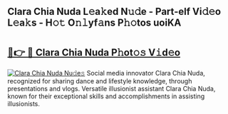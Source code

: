 ## Clara Chia Nuda L𝚎a𝚔ed N𝚞𝚍e - Part-elf Vi𝚍𝚎o L𝚎a𝚔s - H𝚘𝚝 O𝚗𝚕yf𝚊ns P𝚑𝚘tos uoiKA

# <h2><a href="http://kf35tfc.oniu.top/?m=Clara+Chia+Nuda">🔗👉 🔴 Clara Chia Nuda P𝚑ot𝚘𝚜 V𝚒d𝚎o</a></h2>

[![Clara Chia Nuda Nu𝚍e𝚜](https://i.imgur.com/0qMVB7G.gif)](http://kf35tfc.oniu.top/?m=Clara+Chia+Nuda)
Social media innovator Clara Chia Nuda, recognized for sharing dance and lifestyle knowledge, through presentations and vlogs. Versatile illusionist assistant Clara Chia Nuda, known for their exceptional skills and accomplishments in assisting illusionists.  

